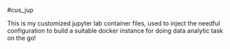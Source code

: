 #cus_jup

This is my customized jupyter lab container files, used to inject the needful configuration to build a suitable docker instance for doing data analytic task on the go! 
